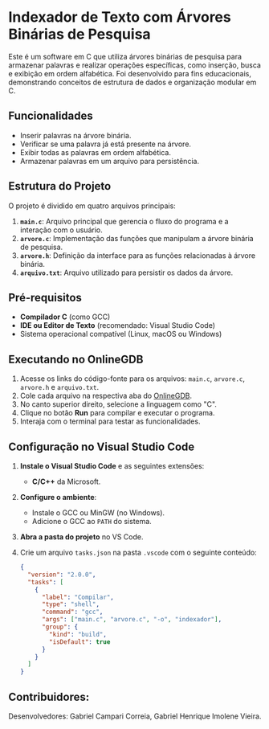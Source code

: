 # Indexador de Texto com Árvores Binárias de Pesquisa

Este é um software em C que utiliza árvores binárias de pesquisa para armazenar palavras e realizar operações específicas, como inserção, busca e exibição em ordem alfabética. Foi desenvolvido para fins educacionais, demonstrando conceitos de estrutura de dados e organização modular em C.

## Funcionalidades

- Inserir palavras na árvore binária.
- Verificar se uma palavra já está presente na árvore.
- Exibir todas as palavras em ordem alfabética.
- Armazenar palavras em um arquivo para persistência.

## Estrutura do Projeto

O projeto é dividido em quatro arquivos principais:

1. **`main.c`**: Arquivo principal que gerencia o fluxo do programa e a interação com o usuário.
2. **`arvore.c`**: Implementação das funções que manipulam a árvore binária de pesquisa.
3. **`arvore.h`**: Definição da interface para as funções relacionadas à árvore binária.
4. **`arquivo.txt`**: Arquivo utilizado para persistir os dados da árvore.

## Pré-requisitos

- **Compilador C** (como GCC)
- **IDE ou Editor de Texto** (recomendado: Visual Studio Code)
- Sistema operacional compatível (Linux, macOS ou Windows)

## Executando no OnlineGDB

1. Acesse os links do código-fonte para os arquivos: `main.c`, `arvore.c`, `arvore.h` e `arquivo.txt`.
2. Cole cada arquivo na respectiva aba do [OnlineGDB](https://www.onlinegdb.com/).
3. No canto superior direito, selecione a linguagem como "C".
4. Clique no botão **Run** para compilar e executar o programa.
5. Interaja com o terminal para testar as funcionalidades.

## Configuração no Visual Studio Code

1. **Instale o Visual Studio Code** e as seguintes extensões:
   - **C/C++** da Microsoft.
2. **Configure o ambiente**:
   - Instale o GCC ou MinGW (no Windows).
   - Adicione o GCC ao `PATH` do sistema.
3. **Abra a pasta do projeto** no VS Code.
4. Crie um arquivo `tasks.json` na pasta `.vscode` com o seguinte conteúdo:

   ```json
   {
     "version": "2.0.0",
     "tasks": [
       {
         "label": "Compilar",
         "type": "shell",
         "command": "gcc",
         "args": ["main.c", "arvore.c", "-o", "indexador"],
         "group": {
           "kind": "build",
           "isDefault": true
         }
       }
     ]
   }
   ```

## Contribuidores:
Desenvolvedores: Gabriel Campari Correia, Gabriel Henrique Imolene Vieira.
